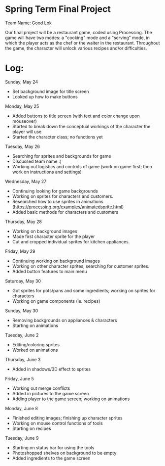 # Spring Term Final Project
Team Name: Good Lok

Our final project will be a restaurant game, coded using Processing. The game will have two modes: a "cooking" mode and a "serving" mode, in which the player acts as the chef or the waiter in the restaurant. Throughout the game, the character will unlock various recipes and/or difficulties. 

# Log:
Sunday, May 24
- Set background image for title screen
- Looked up how to make buttons

Monday, May 25
- Added buttons to title screen (with text and color change upon mouseover)
- Started to break down the conceptual workings of the character the player will use
- Started the character class; no functions yet
 
Tuesday, May 26
- Searching for sprites and backgrounds for game
- Discussed team name :)
- Working out logistics and controls of game (work on game first; then work on instructions and settings)

Wednesday, May 27
- Continuing looking for game backgrounds
- Working on sprites for characters and customers.
- Researched how to use sprites in animations (https://processing.org/examples/animatedsprite.html)
- Added basic methods for characters and customers

Thursday, May 28
- Working on background images
- Made first character sprite for the player
- Cut and cropped individual sprites for kitchen appliances.

Friday, May 29
- Continuing working on background images
- Working on other character sprites; searching for customer sprites.
- Added button features to main menu

Saturday, May 30
- Got sprites for pots/pans and some ingredients; working on sprites for characters
- Working on game components (ie. recipes)

Sunday, May 30
- Removing backgrounds on appliances & characters
- Starting on animations

Tuesday, June 2
- Editing/coloring sprites
- Worked on animations

Thursday, June 3
- Added in shadows/3D effect to sprites

Friday, June 5
- Working out merge conflicts
- Added in pictures to the game screen
- Adding player to the game screen; working on animations

Monday, June 8
- Finished editing images; finishing up character sprites
- Working on mouse control functions of tools
- Starting on recipes

Tuesday, June 9
- Starting on status bar for using the tools
- Photoshopped shelves on background to be empty
- Added ingredients to the game screen

